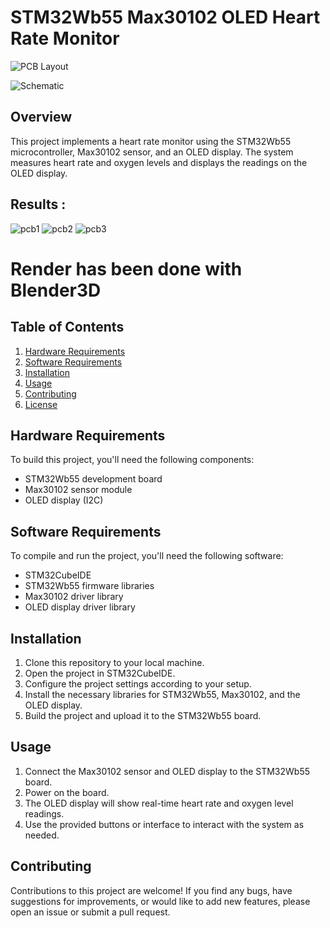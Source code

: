 # STM32Wb55 Max30102 OLED Heart Rate Monitor

![PCB Layout](https://github.com/7emoutyX/STM32Wb55_Max30102-/assets/110437117/1571395d-6752-47fd-9795-f8e7ba9c1c4b)

![Schematic](https://github.com/7emoutyX/STM32Wb55_Max30102-/assets/110437117/f1eb4304-4232-4c6d-b47a-ce21aca05a18)


## Overview
This project implements a heart rate monitor using the STM32Wb55 microcontroller, Max30102 sensor, and an OLED display. The system measures heart rate and oxygen levels and displays the readings on the OLED display.

## Results : 
![pcb1](https://github.com/7emoutyX/STM32Wb55_Max30102-/assets/110437117/6ca194da-a970-4d87-a31f-d1de08b8fee6)
![pcb2](https://github.com/7emoutyX/STM32Wb55_Max30102-/assets/110437117/0389af28-e620-437b-8434-b77ff27135d9)
![pcb3](https://github.com/7emoutyX/STM32Wb55_Max30102-/assets/110437117/9a810fb8-d1a1-42d6-a91e-a56b31cb0e08)
# Render has been done with Blender3D

## Table of Contents
1. [Hardware Requirements](#hardware-requirements)
2. [Software Requirements](#software-requirements)
3. [Installation](#installation)
4. [Usage](#usage)
5. [Contributing](#contributing)
6. [License](#license)

## Hardware Requirements
To build this project, you'll need the following components:
- STM32Wb55 development board
- Max30102 sensor module
- OLED display (I2C)

## Software Requirements
To compile and run the project, you'll need the following software:
- STM32CubeIDE
- STM32Wb55 firmware libraries
- Max30102 driver library
- OLED display driver library

## Installation
1. Clone this repository to your local machine.
2. Open the project in STM32CubeIDE.
3. Configure the project settings according to your setup.
4. Install the necessary libraries for STM32Wb55, Max30102, and the OLED display.
5. Build the project and upload it to the STM32Wb55 board.

## Usage
1. Connect the Max30102 sensor and OLED display to the STM32Wb55 board.
2. Power on the board.
3. The OLED display will show real-time heart rate and oxygen level readings.
4. Use the provided buttons or interface to interact with the system as needed.

## Contributing
Contributions to this project are welcome! If you find any bugs, have suggestions for improvements, or would like to add new features, please open an issue or submit a pull request.

